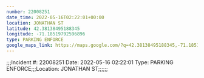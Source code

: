 ```yaml
---
number: 22008251
date_time: 2022-05-16T02:22:01+00:00
location: JONATHAN ST
latitude: 42.38138495188345
longitude: -71.18519792596896
type: PARKING ENFORCE
google_maps_link: https://maps.google.com/?q=42.38138495188345,-71.18519792596896
---
```


;;;Incident #: 22008251  Date: 2022-05-16 02:22:01   Type: PARKING ENFORCE;;;Location: JONATHAN ST;;;;;;
